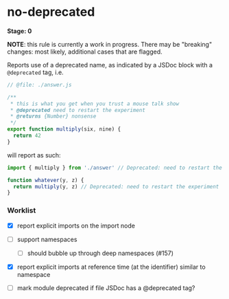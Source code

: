 # no-deprecated

**Stage: 0**

**NOTE**: this rule is currently a work in progress. There may be "breaking" changes: most likely, additional cases that are flagged.

Reports use of a deprecated name, as indicated by a JSDoc block with a `@deprecated`
tag, i.e.

```js
// @file: ./answer.js

/**
 * this is what you get when you trust a mouse talk show
 * @deprecated need to restart the experiment
 * @returns {Number} nonsense
 */
export function multiply(six, nine) {
  return 42
}
```

will report as such:

```js
import { multiply } from './answer' // Deprecated: need to restart the experiment

function whatever(y, z) {
  return multiply(y, z) // Deprecated: need to restart the experiment
}
```

### Worklist

- [x] report explicit imports on the import node
- [ ] support namespaces
  - [ ] should bubble up through deep namespaces (#157)
- [x] report explicit imports at reference time (at the identifier) similar to namespace
- [ ] mark module deprecated if file JSDoc has a @deprecated tag?


